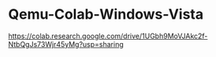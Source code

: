 # Qemu-Colab-Windows-Vista
https://colab.research.google.com/drive/1UGbh9MoVJAkc2f-NtbQgJs73Wjr45yMg?usp=sharing
